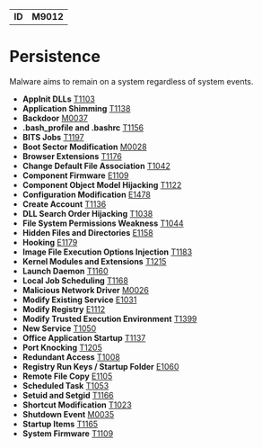 |||
|--|-----|
|**ID**|**M9012**|

# Persistence #
Malware aims to remain on a system regardless of system events.

* **AppInit DLLs** [T1103](../persistence/appinit-dlls.md)
* **Application Shimming** [T1138](../privilege-escalation/app-shimming.md)
* **Backdoor** [M0037](../persistence/backdoor.md)
* **.bash_profile and .bashrc** [T1156](../persistence/bash.md)
* **BITS Jobs** [T1197](../defense-evasion/bits-jobs.md)
* **Boot Sector Modification** [M0028](../defense-evasion/boot-sector-mod.md)
* **Browser Extensions** [T1176](../persistence/browser-extend.md)
* **Change Default File Association** [T1042](../persistence/change-default-file-assoc.md)
* **Component Firmware** [E1109](../persistence/component-firmware.md)
* **Component Object Model Hijacking** [T1122](../defense-evasion/component-hijack.md)
* **Configuration Modification** [E1478](../defense-evasion/config-mod.md)
* **Create Account** [T1136](../persistence/create-account.md)
* **DLL Search Order Hijacking** [T1038](../privilege-escalation/dll-search-order-hijack.md)
* **File System Permissions Weakness** [T1044](../privilege-escalation/file-system-perm-weakness.md)
* **Hidden Files and Directories** [E1158](../defense-evasion/hidden-files.md)
* **Hooking** [E1179](../credential-access/hooking.md)
* **Image File Execution Options Injection** [T1183](../defense-evasion/image-file-exe-opt-inj.md)
* **Kernel Modules and Extensions** [T1215](../persistence/kernel-modules-ext.md)
* **Launch Daemon** [T1160](../privilege-escalation/launch-daemon.md)
* **Local Job Scheduling** [T1168](../execution/local-job-sch.md)
* **Malicious Network Driver** [M0026](../persistence/malicious-network-drv.md)
* **Modify Existing Service** [E1031](../persistence/modify-service.md)
* **Modify Registry** [E1112](../defense-evasion/modify-reg.md)
* **Modify Trusted Execution Environment** [T1399](../defense-evasion/mod-trust-exe-environ.md)
* **New Service** [T1050](../persistence/new-service.md)
* **Office Application Startup** [T1137](../persistence/office-app-startup.md)
* **Port Knocking** [T1205](../command-and-control/port-knocking.md)
* **Redundant Access** [T1008](../defense-evasion/redundant-access.md)
* **Registry Run Keys / Startup Folder** [E1060](../persistence/registry-run-startup.md)
* **Remote File Copy** [E1105](../command-and-control/remote-file-copy.md)
* **Scheduled Task** [T1053](../execution/scheduled-task.md)
* **Setuid and Setgid** [T1166](../privilege-escalation/setuid-setgid.md)
* **Shortcut Modification** [T1023](../persistence/shortcut-mod.md)
* **Shutdown Event** [M0035](../persistence/shutdown-event.md)
* **Startup Items** [T1165](../persistence/startup-items.md)
* **System Firmware** [T1109](../persistence/system-firmware.md)


